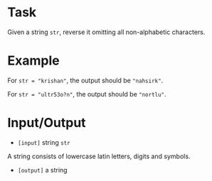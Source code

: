 # Task
 Given a string `str`, reverse it omitting all non-alphabetic characters.

# Example

 For `str = "krishan"`, the output should be `"nahsirk"`.
 
 For `str = "ultr53o?n"`, the output should be `"nortlu"`.
 
# Input/Output


 - `[input]` string `str`

  A string consists of lowercase latin letters, digits and symbols.

 
 - `[output]` a string